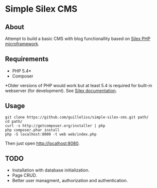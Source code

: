 Simple Silex CMS
====================


About
---------------------
Attempt to build a basic CMS with blog functionallity based on [Silex PHP microframework](http://silex.sensiolabs.org).  

Requirements
---------------------
* PHP 5.4*
* Composer

*Older versions of PHP would work but at least 5.4 is required for built-in webserver (for development). See [Silex documentation](http://silex.sensiolabs.org/doc/web_servers.html).

Usage
---------------------

	git clone https://github.com/guilleliss/simple-silex-cms.git path/
	cd path/
	curl -s http://getcomposer.org/installer | php
	php composer.phar install
	php -S localhost:8000 -t web web/index.php

Then just open [http://localhost:8080](http://localhost:8080).

TODO
---------------------
* Installation with database initialization.
* Page CRUD.
* Better user managment, authorization and authentication.